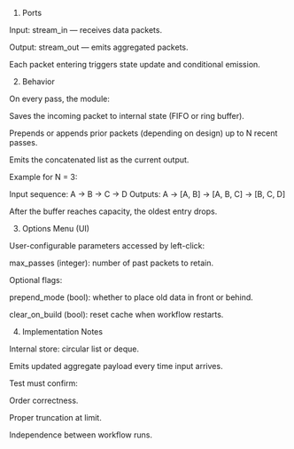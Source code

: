 1. Ports

Input: stream_in — receives data packets.

Output: stream_out — emits aggregated packets.

Each packet entering triggers state update and conditional emission.

2. Behavior

On every pass, the module:

Saves the incoming packet to internal state (FIFO or ring buffer).

Prepends or appends prior packets (depending on design) up to N recent passes.

Emits the concatenated list as the current output.

Example for N = 3:

Input sequence: A → B → C → D
Outputs:
A → [A, B] → [A, B, C] → [B, C, D]

After the buffer reaches capacity, the oldest entry drops.

3. Options Menu (UI)

User-configurable parameters accessed by left-click:

max_passes (integer): number of past packets to retain.

Optional flags:

prepend_mode (bool): whether to place old data in front or behind.

clear_on_build (bool): reset cache when workflow restarts.

4. Implementation Notes

Internal store: circular list or deque.

Emits updated aggregate payload every time input arrives.

Test must confirm:

Order correctness.

Proper truncation at limit.

Independence between workflow runs.

